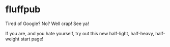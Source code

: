 # fluffpub

Tired of Google?
No? Well crap! See ya!

If you are, and you hate yourself, try out this new half-light, half-heavy, half-weight start page!